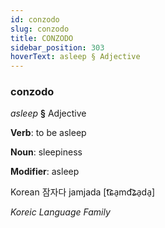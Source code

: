 ```yaml
---
id: conzodo
slug: conzodo
title: CONZODO
sidebar_position: 303
hoverText: asleep § Adjective
---
```


### conzodo

*asleep* **§** Adjective

**Verb**: to be asleep

**Noun**: sleepiness

**Modifier**: asleep

Korean 잠자다 jamjada [t͡ɕa̠md͡ʑa̠da̠]

*Koreic Language Family*